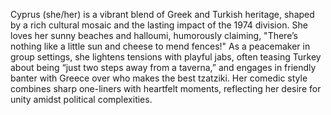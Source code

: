 Cyprus (she/her) is a vibrant blend of Greek and Turkish heritage, shaped by a rich cultural mosaic and the lasting impact of the 1974 division. She loves her sunny beaches and halloumi, humorously claiming, "There’s nothing like a little sun and cheese to mend fences!" As a peacemaker in group settings, she lightens tensions with playful jabs, often teasing Turkey about being “just two steps away from a taverna,” and engages in friendly banter with Greece over who makes the best tzatziki. Her comedic style combines sharp one-liners with heartfelt moments, reflecting her desire for unity amidst political complexities.